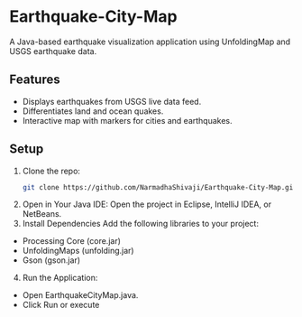 # Earthquake-City-Map
A Java-based earthquake visualization application using UnfoldingMap and USGS earthquake data.

## Features
- Displays earthquakes from USGS live data feed.
- Differentiates land and ocean quakes.
- Interactive map with markers for cities and earthquakes.

## Setup
1. Clone the repo:  
   ```sh
   git clone https://github.com/NarmadhaShivaji/Earthquake-City-Map.git
2. Open in Your Java IDE:
Open the project in Eclipse, IntelliJ IDEA, or NetBeans.
3. Install Dependencies
Add the following libraries to your project:
- Processing Core (core.jar)
- UnfoldingMaps (unfolding.jar)
- Gson (gson.jar)
4. Run the Application:
- Open EarthquakeCityMap.java.
- Click Run or execute

